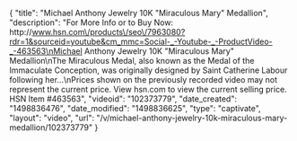 {
    "title": "Michael Anthony Jewelry 10K \"Miraculous Mary\" Medallion",
    "description": "For More Info or to Buy Now: http:\/\/www.hsn.com\/products\/seo\/7963080?rdr=1&sourceid=youtube&cm_mmc=Social-_-Youtube-_-ProductVideo-_-463563\nMichael Anthony Jewelry 10K \"Miraculous Mary\" Medallion\nThe Miraculous Medal, also known as the Medal of the Immaculate Conception, was originally designed by Saint Catherine Labour following her...\nPrices shown on the previously recorded video may not represent the current price.  View hsn.com to view the current selling price. HSN Item #463563",
    "videoid": "102373779",
    "date_created": "1498836476",
    "date_modified": "1498836625",
    "type": "captivate",
    "layout": "video",
    "url": "\/v\/michael-anthony-jewelry-10k-miraculous-mary-medallion\/102373779"
}